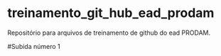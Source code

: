 # treinamento_git_hub_ead_prodam
Repositório para arquivos de treinamento de github do ead PRODAM.

#Subida número 1
